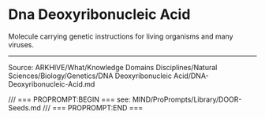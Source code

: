 # Dna Deoxyribonucleic Acid

Molecule carrying genetic instructions for living organisms and many viruses.

---
Source: ARKHIVE/What/Knowledge Domains Disciplines/Natural Sciences/Biology/Genetics/DNA Deoxyribonucleic Acid/DNA-Deoxyribonucleic-Acid.md

/// === PROPROMPT:BEGIN ===
see: MIND/ProPrompts/Library/DOOR-Seeds.md
/// === PROPROMPT:END ===

